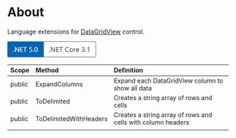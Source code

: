 ﻿# About

Language extensions for [DataGridView](https://docs.microsoft.com/en-us/dotnet/api/system.windows.forms.datagridview?view=net-5.0) control.

![version](../assets/Versions.png)

|Scope|Method   |Definition   |
| :---         |  :---  | :--- |
|public|ExpandColumns    | Expand each DataGridView column to show all data  |
|public|ToDelimited    | Creates a string array of rows and cells  |
|public|ToDelimitedWithHeaders    | Creates a string array of rows and cells with column headers  |
| |


